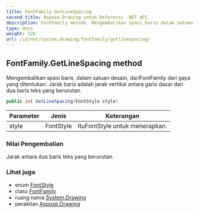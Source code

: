 ```yaml
---
title: FontFamily.GetLineSpacing
second_title: Aspose.Drawing untuk Referensi .NET API
description: FontFamily metode. Mengembalikan spasi baris dalam satuan desain dariFontFamily dari gaya yang ditentukan. Jarak baris adalah jarak vertikal antara garis dasar dari dua baris teks yang berurutan.
type: docs
weight: 120
url: /id/net/system.drawing/fontfamily/getlinespacing/
---
```

## FontFamily.GetLineSpacing method

Mengembalikan spasi baris, dalam satuan desain, dariFontFamily dari gaya yang ditentukan. Jarak baris adalah jarak vertikal antara garis dasar dari dua baris teks yang berurutan.

```csharp
public int GetLineSpacing(FontStyle style)
```

| Parameter | Jenis | Keterangan |
| --- | --- | --- |
| style | FontStyle | ItuFontStyle untuk menerapkan. |

### Nilai Pengembalian

Jarak antara dua baris teks yang berurutan.

### Lihat juga

* enum [FontStyle](../../fontstyle/)
* class [FontFamily](../)
* ruang nama [System.Drawing](../../fontfamily/)
* perakitan [Aspose.Drawing](../../../)


